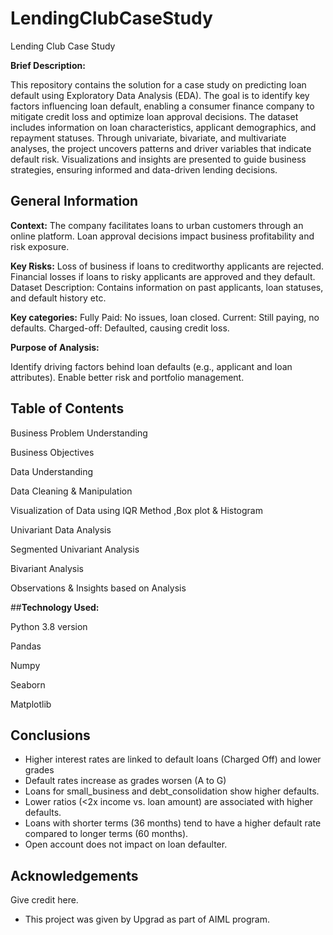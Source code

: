 # LendingClubCaseStudy
Lending Club Case Study

**Brief Description:**

This repository contains the solution for a case study on predicting loan default using Exploratory Data Analysis (EDA). The goal is to identify key factors influencing loan default, enabling a consumer finance company to mitigate credit loss and optimize loan approval decisions. The dataset includes information on loan characteristics, applicant demographics, and repayment statuses. Through univariate, bivariate, and multivariate analyses, the project uncovers patterns and driver variables that indicate default risk. Visualizations and insights are presented to guide business strategies, ensuring informed and data-driven lending decisions.

## General Information
**Context:**
The company facilitates loans to urban customers through an online platform.
Loan approval decisions impact business profitability and risk exposure.

**Key Risks:**
Loss of business if loans to creditworthy applicants are rejected.
Financial losses if loans to risky applicants are approved and they default.
Dataset Description:
Contains information on past applicants, loan statuses, and default history etc.

**Key categories:**
Fully Paid: No issues, loan closed.
Current: Still paying, no defaults.
Charged-off: Defaulted, causing credit loss.

**Purpose of Analysis:**

Identify driving factors behind loan defaults (e.g., applicant and loan attributes).
Enable better risk and portfolio management.


## Table of Contents

Business Problem Understanding

Business Objectives

Data Understanding

Data Cleaning & Manipulation

Visualization of Data using IQR Method ,Box plot & Histogram

Univariant Data Analysis

Segmented Univariant Analysis

Bivariant Analysis

Observations & Insights based on Analysis

##**Technology Used:**

Python 3.8 version

Pandas

Numpy

Seaborn

Matplotlib

## Conclusions
- Higher interest rates are linked to default loans (Charged Off) and lower grades
- Default rates increase as grades worsen (A to G)
- Loans for small_business and debt_consolidation show higher defaults.
- Lower ratios (<2x income vs. loan amount) are associated with higher defaults.
- Loans with shorter terms (36 months) tend to have a higher default rate compared to longer terms (60 months).
- Open account does not impact on loan defaulter.





## Acknowledgements
Give credit here.
- This project was given by Upgrad as part of AIML program.






